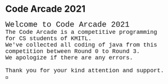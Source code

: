 # Code Arcade 2021

<span style="font-family:Courier New">
    <span style="font-size: 24px;">
        Welcome to Code Arcade 2021
    </span>
    </br>
    <span style="font-size: 18px">
        The Code Arcade is a competitive programming for CS students of KMITL.
        </br>
        We've collected all coding of java from this competition between Round 0 to Round 3.
        </br>
        We apologize if there are any errors.
        </br>
        </br>
        Thank you for your kind attention and support.💖
    </span>
</span>